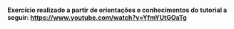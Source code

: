 #### Exercício realizado a partir de orientações e conhecimentos do tutorial a seguir: https://www.youtube.com/watch?v=YfmYUtGOaTg
